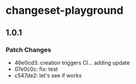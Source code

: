 # changeset-playground

## 1.0.1

### Patch Changes

- 46e0cd3: creation triggers CI... adding update
- 07e0c0c: fix: test
- c547de2: let's see if works
